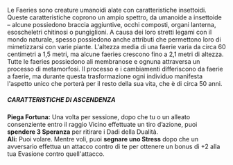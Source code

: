Le Faeries sono creature umanoidi alate con caratteristiche insettoidi. Queste caratteristiche coprono un ampio spettro, da umanoide a insettoide – alcune possiedono braccia aggiuntive, occhi composti, organi lanterna, esoscheletri chitinosi o pungiglioni. A causa dei loro stretti legami con il mondo naturale, spesso possiedono anche attributi che permettono loro di mimetizzarsi con varie piante. L'altezza media di una faerie varia da circa 60 centimetri a 1,5 metri, ma alcune faeries crescono fino a 2,1 metri di altezza. Tutte le faeries possiedono ali membranose e ognuna attraversa un processo di metamorfosi. Il processo e i cambiamenti differiscono da faerie a faerie, ma durante questa trasformazione ogni individuo manifesta l'aspetto unico che porterà per il resto della sua vita, che è di circa 50 anni.

##### CARATTERISTICHE DI ASCENDENZA
**Piega Fortuna:** Una volta per sessione, dopo che tu o un alleato consenziente entro il raggio Vicino effettuate un tiro d’azione, puoi **spendere 3 Speranza** per ritirare i Dadi della Dualità.  
**Ali:** Puoi volare. Mentre voli, puoi **segnare uno Stress** dopo che un avversario effettua un attacco contro di te per ottenere un bonus di +2 alla tua Evasione contro quell'attacco.